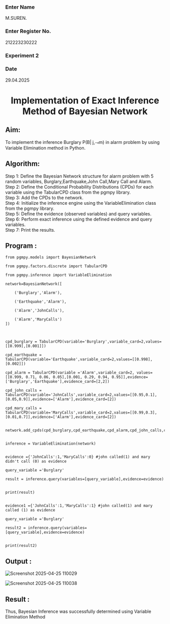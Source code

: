 <H3>Enter Name</H3>M.SUREN.
<H3>Enter Register No.</H3>212223230222
<H3>Experiment 2</H3>
<H3>Date</H3>29.04.2025
<h1 align =center>Implementation of Exact Inference Method of Bayesian Network</h1>

## Aim:
To implement the inference Burglary P(B| j,⥗m) in alarm problem by using Variable Elimination method in Python.

## Algorithm:

Step 1: Define the Bayesian Network structure for alarm problem with 5 random variables, Burglary,Earthquake,John Call,Mary Call and Alarm.<br>
Step 2: Define the Conditional Probability Distributions (CPDs) for each variable using the TabularCPD class from the pgmpy library.<br>
Step 3: Add the CPDs to the network.<br>
Step 4: Initialize the inference engine using the VariableElimination class from the pgmpy library.<br>
Step 5: Define the evidence (observed variables) and query variables.<br>
Step 6: Perform exact inference using the defined evidence and query variables.<br>
Step 7: Print the results.<br>

## Program :
~~~
from pgmpy.models import BayesianNetwork

from pgmpy.factors.discrete import TabularCPD

from pgmpy.inference import VariableElimination

network=BayesianNetwork([

    ('Burglary','Alarm'),
    
    ('Earthquake','Alarm'),
    
    ('Alarm','JohnCalls'),
    
    ('Alarm','MaryCalls')
])



cpd_burglary = TabularCPD(variable='Burglary',variable_card=2,values=[[0.999],[0.001]])

cpd_earthquake = TabularCPD(variable='Earthquake',variable_card=2,values=[[0.998],[0.002]])

cpd_alarm = TabularCPD(variable ='Alarm',variable_card=2, values=[[0.999, 0.71, 0.06, 0.05],[0.001, 0.29, 0.94, 0.95]],evidence=['Burglary','Earthquake'],evidence_card=[2,2])

cpd_john_calls = TabularCPD(variable='JohnCalls',variable_card=2,values=[[0.95,0.1],[0.05,0.9]],evidence=['Alarm'],evidence_card=[2])

cpd_mary_calls = TabularCPD(variable='MaryCalls',variable_card=2,values=[[0.99,0.3],[0.01,0.7]],evidence=['Alarm'],evidence_card=[2])


network.add_cpds(cpd_burglary,cpd_earthquake,cpd_alarm,cpd_john_calls,cpd_mary_calls)


inference = VariableElimination(network)


evidence ={'JohnCalls':1,'MaryCalls':0} #john called(1) and mary didn't call (0) as evidence

query_variable ='Burglary'

result = inference.query(variables=[query_variable],evidence=evidence)


print(result)


evidence1 ={'JohnCalls':1,'MaryCalls':1} #john called(1) and mary called (1) as evidence

query_variable ='Burglary'

result2 = inference.query(variables=[query_variable],evidence=evidence)


print(result2)
~~~



## Output :
![Screenshot 2025-04-25 110029](https://github.com/user-attachments/assets/8359f4c3-4c69-47f5-8df8-9b448173aa76)

![Screenshot 2025-04-25 110038](https://github.com/user-attachments/assets/59479579-271a-430a-88fc-f4388afff3a5)


## Result :
Thus, Bayesian Inference was successfully determined using Variable Elimination Method

